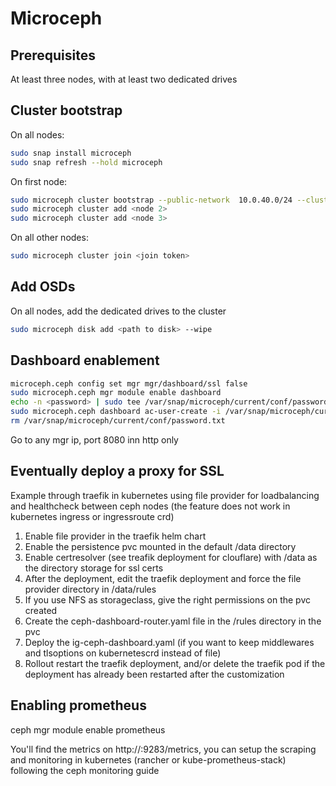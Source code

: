 # Microceph

## Prerequisites

At least three nodes, with at least two dedicated drives

## Cluster bootstrap

On all nodes:

```bash
sudo snap install microceph
sudo snap refresh --hold microceph
```

On first node:

```bash
sudo microceph cluster bootstrap --public-network  10.0.40.0/24 --cluster-network 10.0.30.0/24
sudo microceph cluster add <node 2>
sudo microceph cluster add <node 3>
```

On all other nodes:

```bash
sudo microceph cluster join <join token>
```

## Add OSDs

On all nodes, add the dedicated drives to the cluster

```bash
sudo microceph disk add <path to disk> --wipe
```

## Dashboard enablement

```bash
microceph.ceph config set mgr mgr/dashboard/ssl false
sudo microceph.ceph mgr module enable dashboard
echo -n <password> | sudo tee /var/snap/microceph/current/conf/password.txt > /dev/null
sudo microceph.ceph dashboard ac-user-create -i /var/snap/microceph/current/conf/password.txt admin administrator
rm /var/snap/microceph/current/conf/password.txt
```

Go to any mgr ip, port 8080 inn http only

## Eventually deploy a proxy for SSL

Example through traefik in kubernetes using file provider for loadbalancing and healthcheck between ceph nodes (the feature does not work in kubernetes ingress or ingressroute crd)

1. Enable file provider in the traefik helm chart
2. Enable the persistence pvc mounted in the default /data directory
3. Enable certresolver (see treafik deployment for clouflare) with /data as the directory storage for ssl certs
4. After the deployment, edit the traefik deployment and force the file provider directory in /data/rules
5. If you use NFS as storageclass, give the right permissions on the pvc created
6. Create the ceph-dashboard-router.yaml file in the /rules directory in the pvc
7. Deploy the ig-ceph-dashboard.yaml (if you want to keep middlewares and tlsoptions on kubernetescrd instead of file)
8. Rollout restart the traefik deployment, and/or delete the traefik pod if the deployment has already been restarted after the customization

## Enabling prometheus

ceph mgr module enable prometheus

You'll find the metrics on http://<IP>:9283/metrics, you can setup the scraping and monitoring in kubernetes (rancher or kube-prometheus-stack) following the ceph monitoring guide
